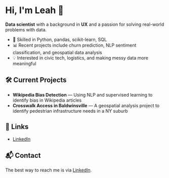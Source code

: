 # Hi, I'm Leah 👋

**Data scientist** with a background in **UX** and a passion for solving real-world problems with data.

- 🧪 Skilled in Python, pandas, scikit-learn, SQL  
- 📊 Recent projects include churn prediction, NLP sentiment classification, and geospatial data analysis  
- 💡 Interested in civic tech, logistics, and making messy data more meaningful

## 🛠️ Current Projects
- **Wikipedia Bias Detection** — Using NLP and supervised learning to identify bias in Wikipedia articles  
- **Crosswalk Access in Baldwinsville** — A geospatial analysis project to identify pedestrian infrastructure needs in a NY suburb

## 🔗 Links
- [LinkedIn](https://www.linkedin.com/in/creativeshewrote/)

## 📬 Contact  
The best way to reach me is via [LinkedIn](https://www.linkedin.com/in/creativeshewrote/).
